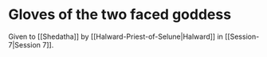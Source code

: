 # Gloves of the two faced goddess

Given to [[Shedatha]] by [[Halward-Priest-of-Selune|Halward]] in [[Session-7|Session 7]].

